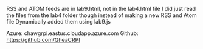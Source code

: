 RSS and ATOM feeds are in lab9.html, not in the lab4.html file
I did just read the files from the lab4 folder though instead of
making a new RSS and Atom file
Dynamically added them using lab9.js

Azure: chawgrpi.eastus.cloudapp.azure.com
Github: https://github.com/GheaCRPI